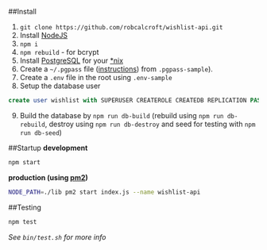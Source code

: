 ##Install

1. `git clone https://github.com/robcalcroft/wishlist-api.git`
2. Install [NodeJS](https://nodejs.org/en/download/)
3. `npm i`
4. `npm rebuild` - for bcrypt
5. Install [PostgreSQL](http://www.postgresql.org/download/) for your [*nix](https://en.wikipedia.org/wiki/Unix-like)
6. Create a `~/.pgpass` file ([instructions](http://www.postgresql.org/docs/9.3/static/libpq-pgpass.html)) from `.pgpass-sample`).
7. Create a `.env` file in the root using `.env-sample`
8. Setup the database user

  ```sql
  create user wishlist with SUPERUSER CREATEROLE CREATEDB REPLICATION PASSWORD '<NEWPASSWORD>';
  ```
9. Build the database by `npm run db-build` (rebuild using `npm run db-rebuild`, destroy using `npm run db-destroy` and seed for testing with `npm run db-seed`)

##Startup
**development**
```bash
npm start
```

**production (using [pm2](https://github.com/Unitech/pm2))**
```bash
NODE_PATH=./lib pm2 start index.js --name wishlist-api
```

##Testing
```bash
npm test
```
*See `bin/test.sh` for more info*
